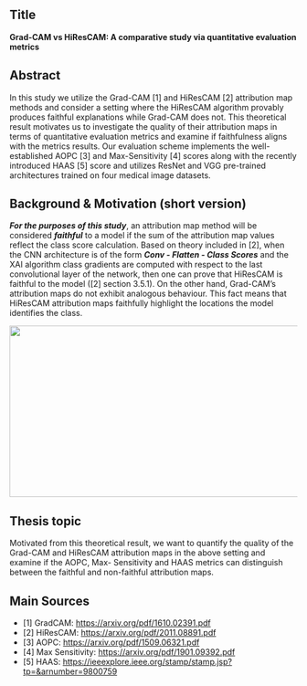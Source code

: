 ## Title
**Grad-CAM vs HiResCAM: A comparative study via quantitative evaluation metrics**

## Abstract
In this study we utilize the Grad-CAM [1] and HiResCAM [2] attribution map methods and
consider a setting where the HiResCAM algorithm provably produces faithful explanations
while Grad-CAM does not. This theoretical result motivates us to investigate the
quality of their attribution maps in terms of quantitative evaluation metrics and examine
if faithfulness aligns with the metrics results. Our evaluation scheme implements
the well-established AOPC [3] and Max-Sensitivity [4] scores along with the recently introduced
HAAS [5] score and utilizes ResNet and VGG pre-trained architectures trained on
four medical image datasets.

## Background & Motivation (short version)

***For the purposes of this study***, an attribution map method will be considered ***faithful***
to a model if the sum of the attribution map values reflect the class score calculation.
Based on theory included in [2], when the CNN architecture is of the form ***Conv - Flatten - Class Scores*** and the XAI algorithm class
gradients are computed with respect to the last convolutional layer of the network, then
one can prove that HiResCAM is faithful to the model ([2] section 3.5.1).
On the other hand, Grad-CAM’s attribution maps do not exhibit analogous behaviour.
This fact means that HiResCAM attribution maps faithfully highlight the locations the
model identifies the class.

<p align="center">
     <img src="https://user-images.githubusercontent.com/55101427/218503517-dbc6f754-d487-4382-a5b4-ab48ef9a6552.png" height="300" width="550" />
   </p>

## Thesis topic

Motivated from this theoretical result, we want to quantify the quality of the Grad-CAM
and HiResCAM attribution maps in the above setting and examine if the AOPC, Max-
Sensitivity and HAAS metrics can distinguish between the faithful and non-faithful attribution maps.

## Main Sources
  - [1] GradCAM: https://arxiv.org/pdf/1610.02391.pdf
  - [2] HiResCAM: https://arxiv.org/pdf/2011.08891.pdf
  - [3] AOPC: https://arxiv.org/pdf/1509.06321.pdf
  - [4] Max Sensitivity: https://arxiv.org/pdf/1901.09392.pdf
  - [5] HAAS: https://ieeexplore.ieee.org/stamp/stamp.jsp?tp=&arnumber=9800759

